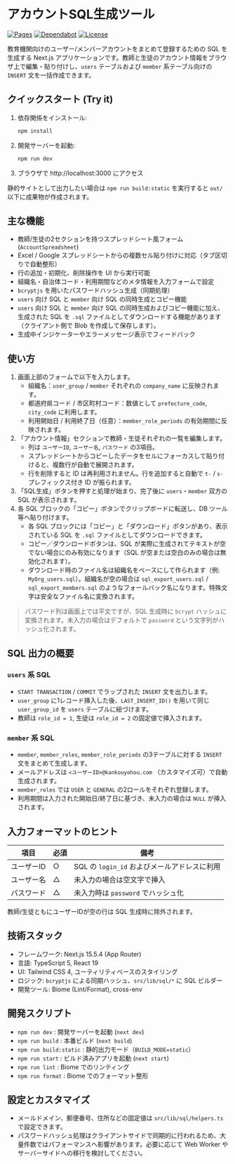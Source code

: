 # アカウントSQL生成ツール

[![Pages](https://github.com/ot-nemoto/account-sql-generator/actions/workflows/deploy.yml/badge.svg)](https://github.com/ot-nemoto/account-sql-generator/actions/workflows/deploy.yml)
[![Dependabot](https://github.com/ot-nemoto/account-sql-generator/actions/workflows/dependabot/dependabot-updates/badge.svg)](https://github.com/ot-nemoto/account-sql-generator/actions/workflows/dependabot/dependabot-updates/)
[![License](https://img.shields.io/github/license/ot-nemoto/account-sql-generator)](https://github.com/ot-nemoto/account-sql-generator/blob/master/LICENSE)

教育機関向けのユーザー/メンバーアカウントをまとめて登録するための SQL を生成する Next.js アプリケーションです。教師と生徒のアカウント情報をブラウザ上で編集・貼り付けし、`users` テーブルおよび `member` 系テーブル向けの `INSERT` 文を一括作成できます。

## クイックスタート (Try it)

1. 依存関係をインストール:
	```bash
	npm install
	```
2. 開発サーバーを起動:
	```bash
	npm run dev
	```
3. ブラウザで http://localhost:3000 にアクセス

静的サイトとして出力したい場合は `npm run build:static` を実行すると `out/` 以下に成果物が作成されます。

## 主な機能

- 教師/生徒の2セクションを持つスプレッドシート風フォーム (`AccountSpreadsheet`)
- Excel / Google スプレッドシートからの複数セル貼り付けに対応（タブ区切りで自動整形）
- 行の追加・初期化、削除操作を UI から実行可能
- 組織名・自治体コード・利用期間などのメタ情報を入力フォームで設定
- `bcryptjs` を用いたパスワードハッシュ生成（同期処理）
- `users` 向け SQL と `member` 向け SQL の同時生成とコピー機能
- `users` 向け SQL と `member` 向け SQL の同時生成およびコピー機能に加え、生成された SQL を `.sql` ファイルとしてダウンロードする機能があります（クライアント側で Blob を作成して保存します）。
- 生成中インジケーターやエラーメッセージ表示でフィードバック

## 使い方

1. 画面上部のフォームで以下を入力します。
	- 組織名：`user_group` / `member` それぞれの `company_name` に反映されます。
	- 都道府県コード / 市区町村コード：数値として `prefecture_code`, `city_code` に利用します。
	- 利用開始日 / 利用終了日（任意）：`member_role_periods` の有効期間に反映されます。
2. 「アカウント情報」セクションで教師・生徒それぞれの一覧を編集します。
	- 列は `ユーザーID`, `ユーザー名`, `パスワード` の3項目。
	- スプレッドシートからコピーしたデータをセルにフォーカスして貼り付けると、複数行が自動で展開されます。
	- 行を削除すると ID は再利用されません。行を追加すると自動で `t-` / `s-` プレフィックス付き ID が振られます。
3. 「SQL生成」ボタンを押すと処理が始まり、完了後に `users`・`member` 双方の SQL が表示されます。
4. 各 SQL ブロックの「コピー」ボタンでクリップボードに転送し、DB ツール等へ貼り付けます。
	- 各 SQL ブロックには「コピー」と「ダウンロード」ボタンがあり、表示されている SQL を `.sql` ファイルとしてダウンロードできます。
	- コピー／ダウンロードボタンは、SQL が実際に生成されてテキストが空でない場合にのみ有効になります（SQL が空または空白のみの場合は無効化されます）。
	- ダウンロード時のファイル名は組織名をベースにして作られます（例: `MyOrg_users.sql`）。組織名が空の場合は `sql_export_users.sql` / `sql_export_members.sql` のようなフォールバック名になります。特殊文字は安全なファイル名に変換されます。

> パスワード列は画面上では平文ですが、SQL 生成時に `bcrypt` ハッシュに変換されます。未入力の場合はデフォルトで `password` という文字列がハッシュ化されます。

## SQL 出力の概要

### `users` 系 SQL
- `START TRANSACTION` / `COMMIT` でラップされた `INSERT` 文を出力します。
- `user_group` に1レコード挿入した後、`LAST_INSERT_ID()` を用いて同じ `user_group_id` を `users` テーブルに紐づけます。
- 教師は `role_id = 1`, 生徒は `role_id = 2` の固定値で挿入されます。

### `member` 系 SQL
- `member`, `member_roles`, `member_role_periods` の3テーブルに対する `INSERT` 文をまとめて生成します。
- メールアドレスは `<ユーザーID>@kankouyohou.com` （カスタマイズ可）で自動生成されます。
- `member_roles` では `USER` と `GENERAL` の2ロールをそれぞれ登録します。
- 利用期間は入力された開始日/終了日に基づき、未入力の場合は `NULL` が挿入されます。

## 入力フォーマットのヒント

| 項目           | 必須 | 備考                                          |
| -------------- | ---- | --------------------------------------------- |
| ユーザーID     | ○    | SQL の `login_id` およびメールアドレスに利用 |
| ユーザー名     | △    | 未入力の場合は空文字で挿入                   |
| パスワード     | △    | 未入力時は `password` でハッシュ化           |

教師/生徒ともにユーザーIDが空の行は SQL 生成時に除外されます。

## 技術スタック

- フレームワーク: Next.js 15.5.4 (App Router)
- 言語: TypeScript 5, React 19
- UI: Tailwind CSS 4, ユーティリティベースのスタイリング
- ロジック: `bcryptjs` による同期ハッシュ、`src/lib/sql/*` に SQL ビルダー
- 開発ツール: Biome (Lint/Format), cross-env

## 開発スクリプト

- `npm run dev` : 開発サーバーを起動 (`next dev`)
- `npm run build` : 本番ビルド (`next build`)
- `npm run build:static` : 静的出力モード（`BUILD_MODE=static`）
- `npm run start` : ビルド済みアプリを起動 (`next start`)
- `npm run lint` : Biome でのリンティング
- `npm run format` : Biome でのフォーマット整形

## 設定とカスタマイズ

- メールドメイン、郵便番号、住所などの固定値は `src/lib/sql/helpers.ts` で設定できます。
- パスワードハッシュ処理はクライアントサイドで同期的に行われるため、大量件数ではパフォーマンスへ影響があります。必要に応じて Web Worker やサーバーサイドへの移行を検討してください。

